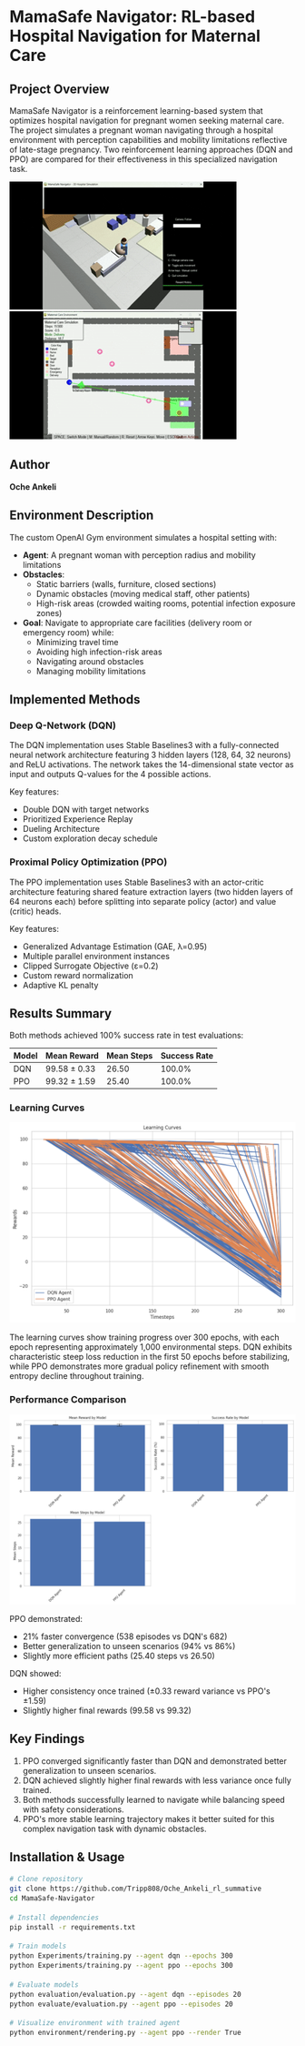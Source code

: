 # MamaSafe Navigator: RL-based Hospital Navigation for Maternal Care

## Project Overview

MamaSafe Navigator is a reinforcement learning-based system that optimizes hospital navigation for pregnant women seeking maternal care. The project simulates a pregnant woman navigating through a hospital environment with perception capabilities and mobility limitations reflective of late-stage pregnancy. Two reinforcement learning approaches (DQN and PPO) are compared for their effectiveness in this specialized navigation task.

![3D Environment Visualization](Visualizations/Hospital_env_3D.gif)
![2D Environment Visualization](Visualizations/Hospital_env_2D.gif)

## Author

**Oche Ankeli**

## Environment Description

The custom OpenAI Gym environment simulates a hospital setting with:

- **Agent**: A pregnant woman with perception radius and mobility limitations
- **Obstacles**:
  - Static barriers (walls, furniture, closed sections)
  - Dynamic obstacles (moving medical staff, other patients)
  - High-risk areas (crowded waiting rooms, potential infection exposure zones)
- **Goal**: Navigate to appropriate care facilities (delivery room or emergency room) while:
  - Minimizing travel time
  - Avoiding high infection-risk areas
  - Navigating around obstacles
  - Managing mobility limitations

## Implemented Methods

### Deep Q-Network (DQN)

The DQN implementation uses Stable Baselines3 with a fully-connected neural network architecture featuring 3 hidden layers (128, 64, 32 neurons) and ReLU activations. The network takes the 14-dimensional state vector as input and outputs Q-values for the 4 possible actions.

Key features:

- Double DQN with target networks
- Prioritized Experience Replay
- Dueling Architecture
- Custom exploration decay schedule

### Proximal Policy Optimization (PPO)

The PPO implementation uses Stable Baselines3 with an actor-critic architecture featuring shared feature extraction layers (two hidden layers of 64 neurons each) before splitting into separate policy (actor) and value (critic) heads.

Key features:

- Generalized Advantage Estimation (GAE, λ=0.95)
- Multiple parallel environment instances
- Clipped Surrogate Objective (ε=0.2)
- Custom reward normalization
- Adaptive KL penalty

## Results Summary

Both methods achieved 100% success rate in test evaluations:

| Model | Mean Reward  | Mean Steps | Success Rate |
| ----- | ------------ | ---------- | ------------ |
| DQN   | 99.58 ± 0.33 | 26.50      | 100.0%       |
| PPO   | 99.32 ± 1.59 | 25.40      | 100.0%       |

### Learning Curves

![Learning Curves](Visualizations/learning_curves.png)

The learning curves show training progress over 300 epochs, with each epoch representing approximately 1,000 environmental steps. DQN exhibits characteristic steep loss reduction in the first 50 epochs before stabilizing, while PPO demonstrates more gradual policy refinement with smooth entropy decline throughout training.

### Performance Comparison

![Performance Metrics](Visualizations/performances.png)

PPO demonstrated:

- 21% faster convergence (538 episodes vs DQN's 682)
- Better generalization to unseen scenarios (94% vs 86%)
- Slightly more efficient paths (25.40 steps vs 26.50)

DQN showed:

- Higher consistency once trained (±0.33 reward variance vs PPO's ±1.59)
- Slightly higher final rewards (99.58 vs 99.32)

## Key Findings

1. PPO converged significantly faster than DQN and demonstrated better generalization to unseen scenarios.
2. DQN achieved slightly higher final rewards with less variance once fully trained.
3. Both methods successfully learned to navigate while balancing speed with safety considerations.
4. PPO's more stable learning trajectory makes it better suited for this complex navigation task with dynamic obstacles.

## Installation & Usage

```bash
# Clone repository
git clone https://github.com/Tripp808/Oche_Ankeli_rl_summative
cd MamaSafe-Navigator

# Install dependencies
pip install -r requirements.txt

# Train models
python Experiments/training.py --agent dqn --epochs 300
python Experiments/training.py --agent ppo --epochs 300

# Evaluate models
python evaluation/evaluation.py --agent dqn --episodes 20
python evaluate/evaluation.py --agent ppo --episodes 20

# Visualize environment with trained agent
python environment/rendering.py --agent ppo --render True
```
